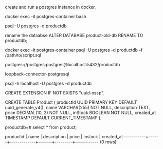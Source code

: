 create and run a postgres instance in docker.

docker exec -it postgres-container bash

psql -U postgres -d productdb

rename the dataabse 
ALTER DATABASE product-old-db RENAME TO productdb;

docker exec -it postgres-container psql -U postgres -d productdb -f /path/to/script.sql

postgres://postgres:postgres@localhost:5432/productdb


loopback-connector-postgresql

psql -h localhost -U postgres -d productdb

CREATE EXTENSION IF NOT EXISTS "uuid-ossp";

CREATE TABLE Product (
    productId UUID PRIMARY KEY DEFAULT uuid_generate_v4(),
    name VARCHAR(255) NOT NULL,
    description TEXT,
    price DECIMAL(10, 2) NOT NULL,
    inStock BOOLEAN NOT NULL,
    created_at TIMESTAMP DEFAULT CURRENT_TIMESTAMP
);

productdb=# select * from product;

 productid | name | description | price | instock | created_at 
-----------+------+-------------+-------+---------+------------
(0 rows)
